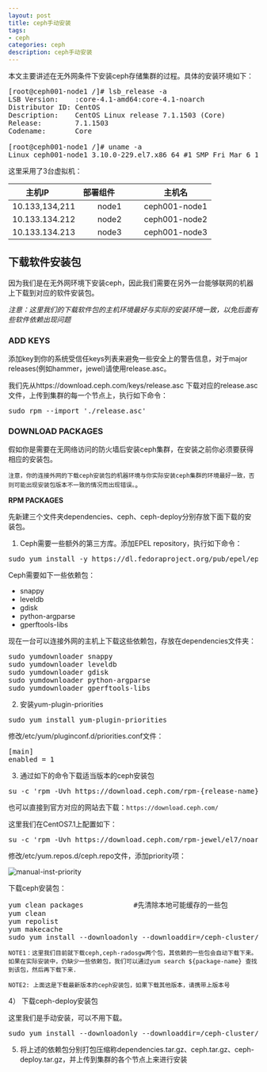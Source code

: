 ```yaml
---
layout: post
title: ceph手动安装
tags:
- ceph
categories: ceph
description: ceph手动安装
---
```


本文主要讲述在无外网条件下安装ceph存储集群的过程。具体的安装环境如下：

<!-- more -->
<pre>
[root@ceph001-node1 /]# lsb_release -a
LSB Version:    :core-4.1-amd64:core-4.1-noarch
Distributor ID: CentOS
Description:    CentOS Linux release 7.1.1503 (Core) 
Release:        7.1.1503
Codename:       Core

[root@ceph001-node1 /]# uname -a
Linux ceph001-node1 3.10.0-229.el7.x86_64 #1 SMP Fri Mar 6 11:36:42 UTC 2015 x86_64 x86_64 x86_64 GNU/Linux
</pre>

这里采用了3台虚拟机：

|        主机IP          |         部署组件             |     主机名      |
|:----------------------:|:--------------------------:|:---------------:|
| 10.133,134,211         |         node1              |  ceph001-node1 |
| 10.133.134.212         |         node2              |  ceph001-node2 |
| 10.133.134.213         |         node3              |  ceph001-node3 |



## 下载软件安装包

因为我们是在无外网环境下安装ceph，因此我们需要在另外一台能够联网的机器上下载到对应的软件安装包。

*注意：这里我们的下载软件包的主机环境最好与实际的安装环境一致，以免后面有些软件依赖出现问题*
<br />

### ADD KEYS

添加key到你的系统受信任keys列表来避免一些安全上的警告信息，对于major releases(例如hammer，jewel)请使用release.asc。

我们先从https://download.ceph.com/keys/release.asc 下载对应的release.asc文件，上传到集群的每一个节点上，执行如下命令：
<pre>
sudo rpm --import './release.asc'
</pre>


### DOWNLOAD PACKAGES

假如你是需要在无网络访问的防火墙后安装ceph集群，在安装之前你必须要获得相应的安装包。

``注意，你的连接外网的下载ceph安装包的机器环境与你实际安装ceph集群的环境最好一致，否则可能出现安装包版本不一致的情况而出现错误。``。

**RPM PACKAGES**

先新建三个文件夹dependencies、ceph、ceph-deploy分别存放下面下载的安装包。

1)	Ceph需要一些额外的第三方库。添加EPEL repository，执行如下命令：
<pre>
sudo yum install -y https://dl.fedoraproject.org/pub/epel/epel-release-latest-7.noarch.rpm
</pre>

Ceph需要如下一些依赖包：

* snappy
* leveldb
* gdisk
* python-argparse
* gperftools-libs

现在一台可以连接外网的主机上下载这些依赖包，存放在dependencies文件夹：
<pre>
sudo yumdownloader snappy
sudo yumdownloader leveldb
sudo yumdownloader gdisk
sudo yumdownloader python-argparse
sudo yumdownloader gperftools-libs
</pre>

2)	安装yum-plugin-priorities
<pre>
sudo yum install yum-plugin-priorities
</pre>
>
修改/etc/yum/pluginconf.d/priorities.conf文件：
<pre>
[main]
enabled = 1
</pre>


3)	通过如下的命令下载适当版本的ceph安装包
<pre>
su -c 'rpm -Uvh https://download.ceph.com/rpm-{release-name}/{distro}/noarch/ceph-{version}.{distro}.noarch.rpm'
</pre>

也可以直接到官方对应的网站去下载：`https://download.ceph.com/`


这里我们在CentOS7.1上配置如下：
<pre>
su -c 'rpm -Uvh https://download.ceph.com/rpm-jewel/el7/noarch/ceph-release-1-0.el7.noarch.rpm'
</pre>

修改/etc/yum.repos.d/ceph.repo文件，添加priority项：

![manual-inst-priority](https://ivanzz1001.github.io/records/assets/img/ceph/manual-inst/manual-inst-priority.png)


下载ceph安装包：
<pre>
yum clean packages            #先清除本地可能缓存的一些包
yum clean
yum repolist
yum makecache
sudo yum install --downloadonly --downloaddir=/ceph-cluster/packages/ceph ceph ceph-radosgw
</pre>

``NOTE1：这里我们目前就下载ceph,ceph-radosgw两个包，其依赖的一些包会自动下载下来。如果在实际安装中，仍缺少一些依赖包，我们可以通过yum search ${package-name} 查找到该包，然后再下载下来.``

``NOTE2: 上面这是下载最新版本的ceph安装包，如果下载其他版本，请携带上版本号``


4） 下载ceph-deploy安装包

这里我们是手动安装，可以不用下载。
<pre>
sudo yum install --downloadonly --downloaddir=/ceph-cluster/packages/ceph-deploy ceph-deploy
</pre>

5)	将上述的依赖包分别打包压缩称dependencies.tar.gz、ceph.tar.gz、ceph-deploy.tar.gz，并上传到集群的各个节点上来进行安装
